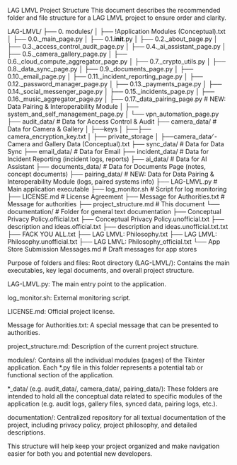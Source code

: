 LAG LMVL Project Structure
This document describes the recommended folder and file structure for a LAG LMVL project to ensure order and clarity.

LAG-LMVL/
├── 0. modules/
│ ├── !Application Modules (Conceptual).txt
│ ├── 0.0._main_page.py
│ ├── 0.1.__init__.py
│ ├── 0.2._about_page.py
│ ├── 0.3._access_control_audit_page.py
│ ├── 0.4._ai_assistant_page.py
│ ├── 0.5._camera_gallery_page.py
│ ├── 0.6._cloud_compute_aggregator_page.py
│ ├── 0.7._crypto_utils.py
│ ├── 0.8._data_sync_page.py
│ ├── 0.9._documents_page.py
│ ├── 0.10._email_page.py
│ ├── 0.11._incident_reporting_page.py
│ ├── 0.12._password_manager_page.py
│ ├── 0.13._payments_page.py
│ ├── 0.14._social_messenger_page.py
│ ├── 0.15._incidents_page.py
│ ├── 0.16._music_aggregator_page.py
│ ├── 0.17._data_pairing_page.py  # NEW: Data Pairing & Interoperability Module
│ ├── system_and_self_management_page.py
│ └── vpn_automation_page.py
├── audit_data/ # Data for Access Control & Audit
├── camera_data/ # Data for Camera & Gallery
│ ├──keys
│ ├──├──  camera_encryption_key.txt
│ ├── private_storage
│ ├──camera_data⁄ - Camera and Gallery Data (Conceptual).txt
├── sync_data/ # Data for Data Sync
├── email_data/ # Data for Email
├── incident_data/ # Data for Incident Reporting (incident logs, reports)
├── ai_data/ # Data for AI Assistant
├── documents_data/ # Data for Documents Page (notes, concept documents)
├── pairing_data/ # NEW: Data for Data Pairing & Interoperability Module (logs, paired systems info)
├── LAG-LMVL.py # Main application executable
├── log_monitor.sh # Script for log monitoring
├── LICENSE.md # License Agreement
├── Message for Authorities.txt # Message for authorities
├── project_structure.md # This document
└── documentation/ # Folder for general text documentation
├── Conceptual Privacy Policy.official.txt
├── Conceptual Privacy Policy.unofficial.txt
├── description and ideas.official.txt
├── description and ideas.unofficial.txt.txt
├── FACK YOU ALL.txt
├── LAG LMVL: Philosophy.txt
├── LAG LMVL: Philosophy.unofficial.txt
├── LAG LMVL: Philosophy_official.txt
└── App Store Submission Messages.md # Draft messages for app stores

Purpose of folders and files:
Root directory (LAG-LMVL/): Contains the main executables, key legal documents, and overall project structure.

LAG-LMVL.py: The main entry point to the application.

log_monitor.sh: External monitoring script.

LICENSE.md: Official project license.

Message for Authorities.txt: A special message that can be presented to authorities.

project_structure.md: Description of the current project structure.

modules/: Contains all the individual modules (pages) of the Tkinter application. Each *.py file in this folder represents a potential tab or functional section of the application.

*_data/ (e.g. audit_data/, camera_data/, pairing_data/): These folders are intended to hold all the conceptual data related to specific modules of the application (e.g. audit logs, gallery files, synced data, pairing logs, etc.).

documentation/: Centralized repository for all textual documentation of the project, including privacy policy, project philosophy, and detailed descriptions.

This structure will help keep your project organized and make navigation easier for both you and potential new developers.
